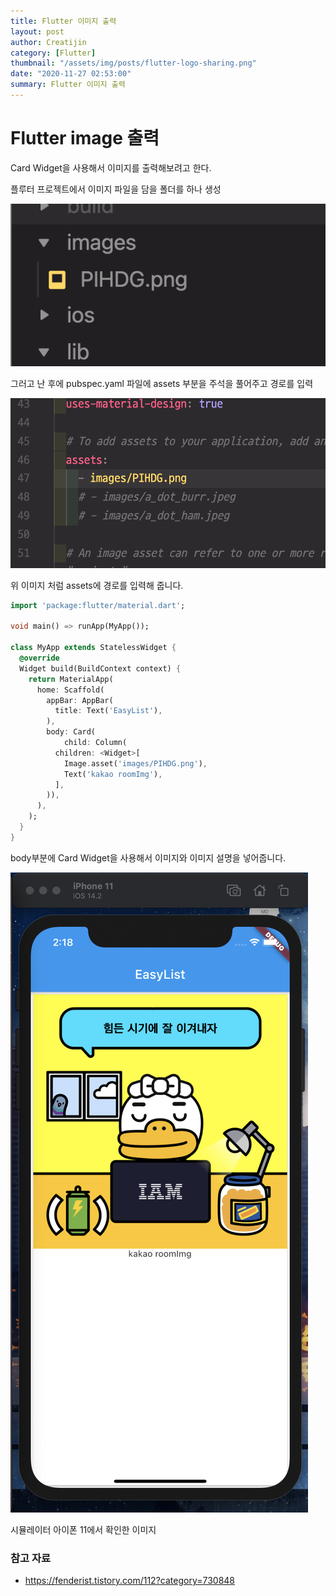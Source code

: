 ```yaml
---
title: Flutter 이미지 출력
layout: post
author: Creatijin
category: [Flutter]
thumbnail: "/assets/img/posts/flutter-logo-sharing.png"
date: "2020-11-27 02:53:00"
summary: Flutter 이미지 출력
---
```


# Flutter image 출력

Card Widget을 사용해서 이미지를 출력해보려고 한다.

플루터 프로젝트에서 이미지 파일을 담을 폴더를 하나 생성

![flutter_img(1)](/assets/img/posts/flutter_img1.png)

그러고 난 후에 pubspec.yaml 파일에 assets 부분을 주석을 풀어주고 경로를 입력

![flutter_img(1)](/assets/img/posts/flutter_img2.png)

위 이미지 처럼 assets에 경로를 입력해 줍니다.

```dart
import 'package:flutter/material.dart';

void main() => runApp(MyApp());

class MyApp extends StatelessWidget {
  @override
  Widget build(BuildContext context) {
    return MaterialApp(
      home: Scaffold(
        appBar: AppBar(
          title: Text('EasyList'),
        ),
        body: Card(
            child: Column(
          children: <Widget>[
            Image.asset('images/PIHDG.png'),
            Text('kakao roomImg'),
          ],
        )),
      ),
    );
  }
}

```

body부분에 Card Widget을 사용해서 이미지와 이미지 설명을 넣어줍니다.

![flutter_img(1)](/assets/img/posts/flutter_img4.png)

시뮬레이터 아이폰 11에서 확인한 이미지

### 참고 자료

- https://fenderist.tistory.com/112?category=730848
